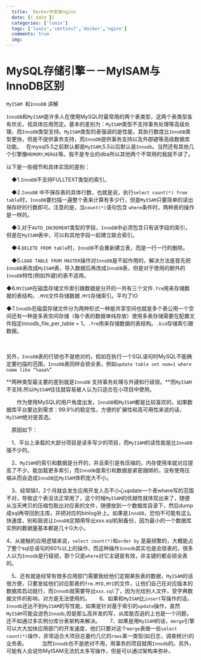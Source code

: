 ```yaml
---
  title:  Docker中安装nginx
  date: {{ date }}   
  categories: ['lunix'] 
  tags: ['lunix','centsos7','docker','nginx']       
  comments: true    
  img:             
---
```

# MySQL存储引擎－－MyISAM与InnoDB区别

`MyISAM `和`InnoDB` 讲解　　

`InnoDB`和`MyISAM`是许多人在使用MySQL时最常用的两个表类型，这两个表类型各有优劣，视具体应用而定。基本的差别为：`MyISAM`类型不支持事务处理等高级处理，而`InnoDB`类型支持。`MyISAM`类型的表强调的是性能，其执行数度比`InnoDB`类型更快，但是不提供事务支持，而`InnoDB`提供事务支持以及外部键等高级数据库功能。　
在mysql5.5之前默认都是`MyISAM`,5.5以后默认是`Innodb`。当然还有其他几个引擎像`MEMORY`,`MERGE`等。我不是专业的dba所以其他两个不常用的我就不讲了。

以下是一些细节和具体实现的差别：　

　◆1.`InnoDB`不支持FULLTEXT类型的索引。　

　◆2.`InnoDB` 中不保存表的具体行数，也就是说，执行`select count(*) from table`时，`InnoDB`要扫描一遍整个表来计算有多少行，但是`MyISAM`只要简单的读出保存好的行数即可。注意的是，当`count(*)`语句包含 `where`条件时，两种表的操作是一样的。　

　◆3.对于`AUTO_INCREMENT`类型的字段，`InnoDB`中必须包含只有该字段的索引，但是在`MyISAM`表中，可以和其他字段一起建立联合索引。　

　◆4.`DELETE FROM table`时，`InnoDB`不会重新建立表，而是一行一行的删除。　

　◆5.`LOAD TABLE FROM MASTER`操作对`InnoDB`是不起作用的，解决方法是首先把`InnoDB`表改成`MyISAM`表，导入数据后再改成`InnoDB`表，但是对于使用的额外的`InnoDB`特性(例如外键)的表不适用。　

◆6.`MYISAM`在磁盘存储文件索引跟数据是分开的一共有三个文件`.frm`用来存储数据的表结构。`.MYD`文件存储数据`.MYI`存储索引。平均了IO　

◆7.`InnoDb`在磁盘存储文件分为两种形式一种是共享空间也就是多个表公用一个空间还有一种是多表空间存储（每个表的数据单纯存放）使用多表存储需要在配置文件指定innodb_file_per_table = 1。`.frm`用来存储数据的表结构。`.bid`存储索引跟数据。

　

另外，`InnoDB`表的行锁也不是绝对的，假如在执行一个SQL语句时MySQL不能确定要扫描的范围，`InnoDB`表同样会锁全表，例如`update table set num=1 where name like “%aaa%”`

**两种类型最主要的差别就是`InnoDB` 支持事务处理与外键和行级锁。**而`MyISAM`不支持.所以`MyISAM`往往就容易被人认为只适合在小项目中使用。

　　作为使用MySQL的用户角度出发，`InnoDB`和`MyISAM`都是比较喜欢的，如果数据库平台要达到需求：99.9%的稳定性，方便的扩展性和高可用性来说的话，`MyISAM`绝对是首选。　

　原因如下：　

　1、平台上承载的大部分项目是读多写少的项目，而`MyISAM`的读性能是比`InnoDB`强不少的。　

　2、`MyISAM`的索引和数据是分开的，并且索引是有压缩的，内存使用率就对应提高了不少。能加载更多索引，而`InnoDB`是索引和数据是紧密捆绑的，没有使用压缩从而会造成`InnoDB`比`MyISAM`体积庞大不小。　

　3、经常隔1，2个月就会发生应用开发人员不小心update一个表where写的范围不对，导致这个表没法正常用了，这个时候`MyISAM`的优越性就体现出来了，随便从当天拷贝的压缩包取出对应表的文件，随便放到一个数据库目录下，然后dump成sql再导回到主库，并把对应的binlog补上。如果是`InnoDB`，恐怕不可能有这么快速度，别和我说让`InnoDB`定期用导出xxx.sql机制备份，因为最小的一个数据库实例的数据量基本都是几十G大小。　　

  4、从接触的应用逻辑来说，`select count(*)`和`order by` 是最频繁的，大概能占了整个sql总语句的60%以上的操作，而这种操作`Innodb`其实也是会锁表的，很多人以为`Innodb`是行级锁，那个只是`where`对它主键是有效，非主键的都会锁全表的。　

　5、还有就是经常有很多应用部门需要我给他们定期某些表的数据，`MyISAM`的话很方便，只要发给他们对应那表的`frm.MYD,MYI`的文件，让他们自己在对应版本的数据库启动就行，而`Innodb`就需要导出`xxx.sql`了，因为光给别人文件，受字典数据文件的影响，对方是无法使用的。　
　6、如果和``MyISAM``比`insert`写操作的话，`Innodb`还达不到`MyISAM`的写性能，如果是针对基于索引的`update`操作，虽然`MyISAM`可能会逊色`Innodb`,但是那么高并发的写，从库能否追的上也是一个问题，还不如通过多实例分库分表架构来解决。　
　7、如果是用`MyISAM`的话，`merge`引擎可以大大加快应用部门的开发速度，他们只要对这个`merge`表做一些`select count(*)`操作，非常适合大项目总量约几亿的`rows`某一类型(如日志，调查统计)的业务表。　
　　当然`Innodb`也不是绝对不用，用事务的项目就用`Innodb`的。另外，可能有人会说你MyISAM无法抗太多写操作，但是可以通过架构来弥补。